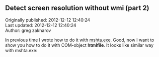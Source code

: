 ## Detect screen resolution without wmi (part 2)  
Originally published: 2012-12-12 12:40:24  
Last updated: 2012-12-12 12:40:24  
Author: greg zakharov  
  
In previous time I wrote how to do it with [mshta.exe](http://code.activestate.com/recipes/578345-detect-screen-resolution-without-wmi/?in=user-4184115). Good, now I want to show you how to do it with COM-object **htmlfile**. It looks like similar way with mshta.exe: